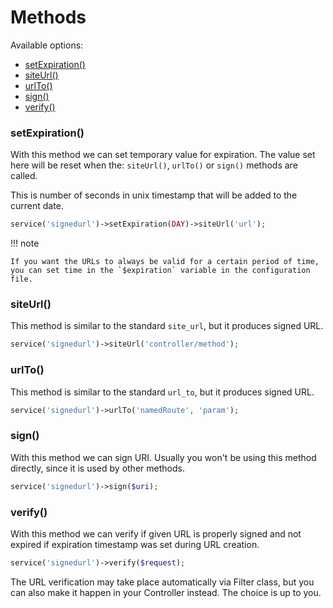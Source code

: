 # Methods

Available options:

- [setExpiration()](#setExpiration)
- [siteUrl()](#siteUrl)
- [urlTo()](#urlTo)
- [sign()](#sign)
- [verify()](#verify)

### setExpiration()

With this method we can set temporary value for expiration. The value set here will be reset when the: `siteUrl()`, `urlTo()` or `sign()` methods are called.

This is number of seconds in unix timestamp that will be added to the current date.

```php
service('signedurl')->setExpiration(DAY)->siteUrl('url');
```

!!! note

    If you want the URLs to always be valid for a certain period of time, you can set time in the `$expiration` variable in the configuration file.

### siteUrl()

This method is similar to the standard `site_url`, but it produces signed URL.

```php
service('signedurl')->siteUrl('controller/method');
```

### urlTo()

This method is similar to the standard `url_to`, but it produces signed URL.

```php
service('signedurl')->urlTo('namedRoute', 'param');
```

### sign()

With this method we can sign URI. Usually you won't be using this method directly, since it is used by other methods.

```php
service('signedurl')->sign($uri);
```

### verify()

With this method we can verify if given URL is properly signed and not expired if expiration timestamp was set during URL creation.

```php
service('signedurl')->verify($request);
```

The URL verification may take place automatically via Filter class, but you can also make it happen in your Controller instead. The choice is up to you.
